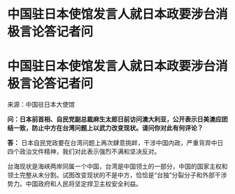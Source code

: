 # 中国驻日本使馆发言人就日本政要涉台消极言论答记者问

# 中国驻日本使馆发言人就日本政要涉台消极言论答记者问

来源：中国驻日本大使馆

**问：日本前首相、自民党副总裁麻生太郎日前访问澳大利亚，公开表示日美澳应团结一致，防止中方在台湾问题上以武力改变现状。请问你对此有何评论？**

**答：** 日本自民党政要在台湾问题上再次肆意挑衅，干涉中国内政，严重背弃中日四个政治文件精神，我们对此表示强烈不满和坚决反对。

台海现状是海峡两岸同属一个中国，台湾是中国领土的一部分，中国的国家主权和领土完整从未分割。试图改变现状的不是中方，恰恰是“台独”分裂分子和外部干涉势力。中国政府和人民将坚定捍卫主权安全利益。

